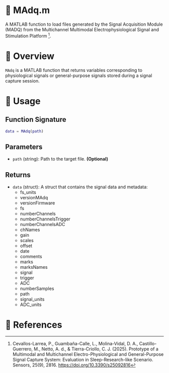 # :open_file_folder: MAdq.m

A MATLAB function to load files generated by the Signal Acquisition Module (MADQ) from the Multichannel Multimodal Electrophysiological Signal and Stimulation Platform [^1].

# :book: Overview

`MAdq` is a MATLAB function that returns variables corresponding to physiological signals or general-purpose signals stored during a signal capture session.


# :rocket: Usage

## Function Signature

```matlab
data = MAdq(path)
```

## Parameters

* `path` (string): Path to the target file. **(Optional)**

## Returns

* `data` (struct): A struct that contains the signal data and metadata:
  - fs_units
  - versionMAdq
  - versionFirmware
  - fs
  - numberChannels
  - numberChannelsTrigger
  - numberChannelsADC
  - chNames
  - gain
  - scales
  - offset
  - date
  - comments
  - marks
  - marksNames
  - signal
  - trigger
  - ADC
  - numberSamples
  - path
  - signal_units
  - ADC_units

# :page_facing_up: References

[^1]: Cevallos-Larrea, P., Guambaña-Calle, L., Molina-Vidal, D. A., Castillo-Guerrero, M., Netto, A. d., & Tierra-Criollo, C. J. (2025). Prototype of a Multimodal and Multichannel Electro-Physiological and General-Purpose Signal Capture System: Evaluation in Sleep-Research-like Scenario. Sensors, 25(9), 2816. https://doi.org/10.3390/s25092816
